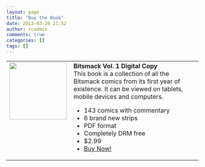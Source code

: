 ```yaml
---
layout: page
title: "Buy the Book"
date: 2013-03-20 21:52
author: rcadmin
comments: true
categories: []
tags: []
---
```

<table>
<tr><td style="width:150px;vertical-align:top"><img src="http://dl.bitsmack.com/uploads/2013/03/cover-150x150.jpg" alt="" title="cover" width="150" height="150" class="alignnone size-thumbnail wp-image-2449" /></td>
<td style="padding-left:10px"><div><strong>Bitsmack Vol. 1 Digital Copy</strong></div>
This book is a collection of all the Bitsmack comics from its first year of existence. It can be viewed on tablets, mobile devices and computers.
<ul>
	<li>143 comics with commentary</li>
        <li>6 brand new strips</li>
	<li>PDF format</li>
	<li>Completely DRM free</li>
	<li>$2.99</li>
	<li><a href="http://gum.co/hWTa" class="gumroad-button">Buy Now!</a></li>

</ul>


</td>

</tr>
</table>
